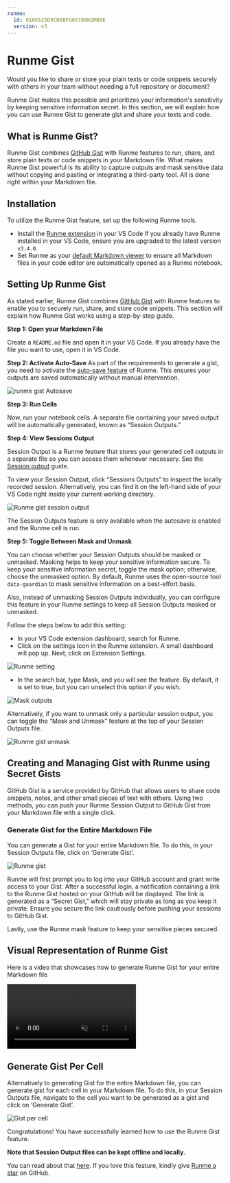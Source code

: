 ```yaml
---
runme:
  id: 01HX525D9CNEBFG0X788KGMB9E
  version: v3
---
```


# Runme Gist

Would you like to share or store your plain texts or code snippets securely with others in your team without needing a full repository or document?

Runme Gist makes this possible and prioritizes your information's sensitivity by keeping sensitive information secret. In this section, we will explain how you can use Runme Gist to generate gist and share your texts and code.

## **What is Runme Gist?**

Runme Gist combines [GitHub Gist](https://gist.github.com/) with Runme features to run, share, and store plain texts or code snippets in your Markdown file. What makes Runme Gist powerful is its ability to capture outputs and mask sensitive data without copying and pasting or integrating a third-party tool. All is done right within your Markdown file.

## **Installation**

To utilize the Runme Gist feature, set up the following Runme tools.

- Install the [Runme extension](../installation/installrunme) in your VS Code If you already have Runme installed in your VS Code, ensure you are upgraded to the latest version `v3.4.0`.
- Set Runme as your [default Markdown viewer](../installation/installrunme) to ensure all Markdown files in your code editor are automatically opened as a Runme notebook.

## **Setting Up Runme Gist**

As stated earlier, Runme Gist combines [GitHub Gist](https://gist.github.com/) with Runme features to enable you to securely run, share, and store code snippets. This section will explain how Runme Gist works using a step-by-step guide.

**Step 1: Open your Markdown File**

Create a `README.md` file and open it in your VS Code. If you already have the file you want to use, open it in VS Code.

**Step 2: Activate Auto-Save**
As part of the requirements to generate a gist, you need to activate the [auto-save feature](../configuration/auto-save) of Runme. This ensures your outputs are saved automatically without manual intervention.

![runme gist Autosave ](../../static/img/configuration-page/runme-gist-autosave.png)

**Step 3: Run Cells**

Now, run your notebook cells. A separate file containing your saved output will be automatically generated, known as “Session Outputs.”

**Step 4: View Sessions Output**

Session Output is a Runme feature that stores your generated cell outputs in a separate file so you can access them whenever necessary. See the [Session output](../configuration/auto-save#session-outputs) guide.

To view your Session Output, click “Sessions Outputs” to inspect the locally recorded session. Alternatively, you can find it on the left-hand side of your VS Code right inside your current working directory.

![Runme gist session output](../../static/img/configuration-page/runme-gist-sessionoutput.png)

The Session Outputs feature is only available when the autosave is enabled and the Runme cell is run.

**Step 5: Toggle Between Mask and Unmask**

You can choose whether your Session Outputs should be masked or unmasked. Masking helps to keep your sensitive information secure. To keep your sensitive information secret, toggle the mask option; otherwise, choose the unmasked option. By default, Runme uses the open-source tool `data-guardian` to mask sensitive information on a best-effort basis.

Also, instead of unmasking Session Outputs individually, you can configure this feature in your Runme settings to keep all Session Outputs masked or unmasked.

Follow the steps below to add this setting:

- In your VS Code extension dashboard, search for Runme.
- Click on the settings Icon in the Runme extension. A small dashboard will pop up. Next, click on Extension Settings.

![Runme setting](../../static/img/configuration-page/runme-extension.png)

- In the search bar, type Mask, and you will see the feature. By default, it is set to true, but you can unselect this option if you wish.

![Mask outputs](../../static/img/configuration-page/runme-mask-outputs.png)

Alternatively, if you want to unmask only a particular session output, you can toggle the “Mask and Unmask” feature at the top of your Session Outputs file.

![Runme gist unmask](../../static/img/configuration-page/runme-gist-unmask.png)

## **Creating and Managing Gist with Runme using Secret Gists**

GitHub Gist is a service provided by GitHub that allows users to share code snippets, notes, and other small pieces of text with others. Using two methods, you can push your Runme Session Output to GitHub Gist from your Markdown file with a single click.

### Generate Gist for the Entire Markdown File

You can generate a Gist for your entire Markdown file. To do this, in your Session Outputs file, click on ‘Generate Gist’.

![Runme gist](../../static/img/configuration-page/runme-gist.png)

Runme will first prompt you to log into your GitHub account and grant write access to your Gist. After a successful login, a notification containing a link to the Runme Gist hosted on your GitHub will be displayed. The link is generated as a “Secret Gist,” which will stay private as long as you keep it private. Ensure you secure the link cautiously before pushing your sessions to GitHub Gist.

Lastly, use the Runme mask feature to keep your sensitive pieces secured.

## **Visual Representation of Runme Gist**

Here is a video that showcases how to generate Runme Gist for your entire Markdown file

<video autoPlay loop muted playsInline controls>
  <source src="/videos/Runme-gist.mp4" type="video/mp4" />
  <source src="/videos/Runme-gist.webm" type="video/webm" />
</video>

## **Generate Gist Per Cell**

Alternatively to generating Gist for the entire Markdown file, you can generate gist for each cell in your Markdown file. To do this, in your Session Outputs file, navigate to the cell you want to be generated as  a gist and click on ‘Generate Gist’.

![Gist per cell](../../static/img/configuration-page/BashScript-Docker.png)

Congratulations! You have successfully learned how to use the Runme Gist feature.

**Note that Session Output files can be kept offline and locally**.

You can read about that [here](https://runme.dev/blog/runme-v3-pipeline-logs-and-artifacts). If you love this feature, kindly give [Runme a star](https://github.com/stateful/runme/stargazers) on GitHub.

